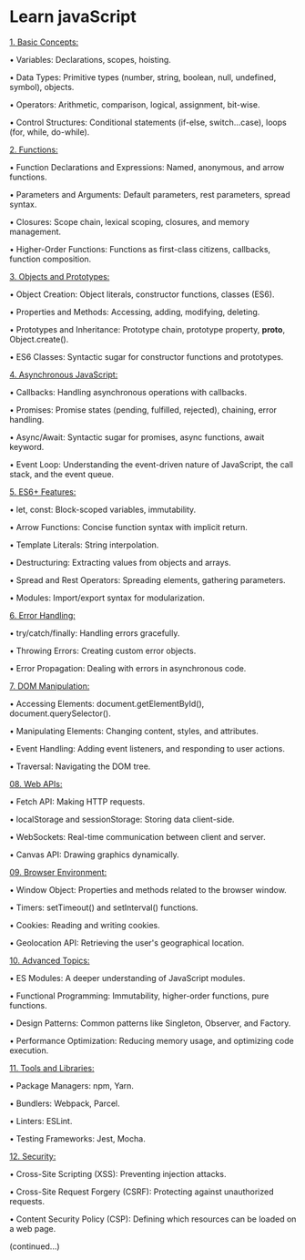                                                                                                                                                                
# Learn javaScript          

[1. Basic Concepts:](https://github.com/BillahDotDev/Learn-javaScript/edit/main/01.%20Basic%20Concepts)      

   
• Variables: Declarations, scopes, hoisting.   

• Data Types: Primitive types (number, string, boolean, null, undefined, symbol), objects.  

• Operators: Arithmetic, comparison, logical, assignment, bit-wise.  

• Control Structures: Conditional statements (if-else, switch...case), loops (for, while, do-while).     
   
[2. Functions:](https://github.com/BillahDotDev/Learn-javaScript/blob/main/02.%20Functions)

• Function Declarations and Expressions: Named, anonymous, and arrow functions.

• Parameters and Arguments: Default parameters, rest parameters, spread syntax.  

• Closures: Scope chain, lexical scoping, closures, and memory management.  

• Higher-Order Functions: Functions as first-class citizens, callbacks, function composition.    


[3. Objects and Prototypes:](https://github.com/BillahDotDev/Learn-javaScript/blob/main/03.%20Objects%20and%20Prototypes)

• Object Creation: Object literals, constructor functions, classes (ES6).

• Properties and Methods: Accessing, adding, modifying, deleting.

• Prototypes and Inheritance: Prototype chain, prototype property, __proto__, Object.create().

• ES6 Classes: Syntactic sugar for constructor functions and prototypes.


[4. Asynchronous JavaScript:](https://github.com/BillahDotDev/Learn-javaScript/blob/main/04.%20Asynchronous%20JavaScript)
   
• Callbacks: Handling asynchronous operations with callbacks.

• Promises: Promise states (pending, fulfilled, rejected), chaining, error handling.  

• Async/Await: Syntactic sugar for promises, async functions, await keyword.

• Event Loop: Understanding the event-driven nature of JavaScript, the call stack, and the event queue.    

[5. ES6+ Features:](https://github.com/BillahDotDev/Learn-javaScript/blob/main/05.%20ES6%2B%20Features)

• let, const: Block-scoped variables, immutability.

• Arrow Functions: Concise function syntax with implicit return.

• Template Literals: String interpolation.

• Destructuring: Extracting values from objects and arrays.

• Spread and Rest Operators: Spreading elements, gathering parameters.  

• Modules: Import/export syntax for modularization.

[6. Error Handling:](https://github.com/BillahDotDev/Learn-javaScript/blob/main/06.%20Error%20Handling)    

• try/catch/finally: Handling errors gracefully.

• Throwing Errors: Creating custom error objects.

• Error Propagation: Dealing with errors in asynchronous code.


[7. DOM Manipulation:](https://github.com/BillahDotDev/Learn-javaScript/blob/main/07.%20DOM%20Manipulation)

• Accessing Elements: document.getElementById(), document.querySelector().

• Manipulating Elements: Changing content, styles, and attributes.

• Event Handling: Adding event listeners, and responding to user actions.  

• Traversal: Navigating the DOM tree.

[08. Web APIs:](https://github.com/BillahDotDev/Learn-javaScript/blob/main/08.%20Web%20APIs)

• Fetch API: Making HTTP requests.

• localStorage and sessionStorage: Storing data client-side.

• WebSockets: Real-time communication between client and server.

• Canvas API: Drawing graphics dynamically.

[09. Browser Environment:](https://github.com/BillahDotDev/Learn-javaScript/blob/main/09.%20Browser%20Environment)

• Window Object: Properties and methods related to the browser window.

• Timers: setTimeout() and setInterval() functions.

• Cookies: Reading and writing cookies.

• Geolocation API: Retrieving the user's geographical location.

[10. Advanced Topics:](https://github.com/BillahDotDev/Learn-javaScript/blob/main/10.%20Advanced%20Topics)

• ES Modules: A deeper understanding of JavaScript modules.

• Functional Programming: Immutability, higher-order functions, pure functions.

• Design Patterns: Common patterns like Singleton, Observer, and Factory. 

• Performance Optimization: Reducing memory usage, and optimizing code execution.

[11. Tools and Libraries:](https://github.com/BillahDotDev/Learn-javaScript/blob/main/11.%20Tools%20and%20Librarys)

• Package Managers: npm, Yarn.

• Bundlers: Webpack, Parcel.

• Linters: ESLint.

• Testing Frameworks: Jest, Mocha.

[12. Security:](https://github.com/BillahDotDev/Learn-javaScript/blob/main/12.%20Security)

• Cross-Site Scripting (XSS): Preventing injection attacks.

• Cross-Site Request Forgery (CSRF): Protecting against unauthorized requests.

• Content Security Policy (CSP): Defining which resources can be loaded on a web page.  

(continued...)   








